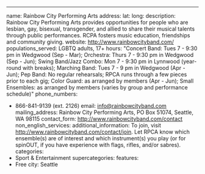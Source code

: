 ---
name: Rainbow City Performing Arts
address:
lat:
long:
description: Rainbow City Performing Arts provides opportunities for people who are lesbian, gay, bisexual, transgender, and allied to share their musical talents through public performances. RCPA fosters music education, friendships and community giving.
website: http://www.rainbowcityband.com/
populations_served: LGBTQ adults, 17+
hours: "Concert Band: Tues 7 - 9:30 pm in Wedgwood (Sep - Mar); Orchestra: Thurs 7 - 9:30 pm in Wedgwood (Sep - Jun); Swing Band/Jazz Combo: Mon 7 - 9:30 pm in Lynnwood (year-round with breaks); Marching Band: Tues 7 - 9 pm in Wedgwood (Apr - Jun); Pep Band: No regular rehearsals; RPCA runs through a few pieces prior to each gig; Color Guard: as arranged by members (Apr - Jun); Small Ensembles: as arranged by members (varies by group and performance schedule)"
phone_numbers:
  - 866-841-9139 (ext. 2126)
email: info@rainbowcityband.com
mailing_address: Rainbow City Performing Arts, PO Box 51074, Seattle, WA 98115
contact_form: <http://www.rainbowcityband.com/contact>
non_english_services: 
additional_information: To join, visit <http://www.rainbowcityband.com/contact/join>. Let RPCA know which ensemble(s) are of interest and which instrument(s) you play (or for spinOUT, if you have experience with flags, rifles, and/or sabres).
categories:
  - Sport & Entertainment
supercategories:
features:
  - Free
city: Seattle
  
